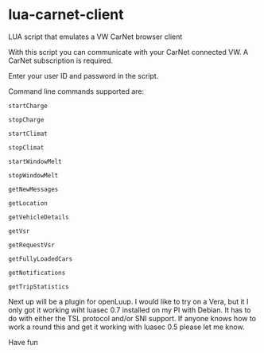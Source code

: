 # lua-carnet-client
LUA script that emulates a VW CarNet browser client

With this script you can communicate with your CarNet connected VW. A CarNet subscription is required.

Enter your user ID and password in the script.

Command line commands supported are:

	startCharge 
	
	stopCharge 
	
	startClimat
	
	stopClimat
	
	startWindowMelt
	
	stopWindowMelt
	
	getNewMessages
	
	getLocation
	
	getVehicleDetails
	
	getVsr
	
	getRequestVsr
	
	getFullyLoadedCars
	
	getNotifications
	
	getTripStatistics
	


Next up will be a plugin for openLuup. I would like to try on a Vera, but it I only got it working wiht luasec 0.7 installed on my PI with Debian. It has to do with either the TSL protocol and/or SNI support. If anyone knows how to work a round this and get it working with luasec 0.5 please let me know.

Have fun
